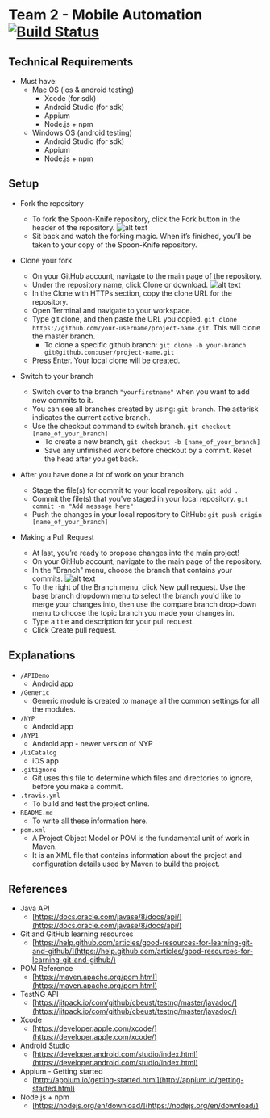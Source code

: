 # Team 2 - Mobile Automation [![Build Status](https://travis-ci.org/mhasan90/Team2MobileAutomation.svg?branch=master)](https://travis-ci.org/mhasan90/Team2MobileAutomation)
## Technical Requirements

- Must have:
    + Mac OS (ios & android testing)
        - Xcode (for sdk)
        - Android Studio (for sdk)
        - Appium
        - Node.js + npm
    + Windows OS (android testing)
        - Android Studio (for sdk)
        - Appium
        - Node.js + npm
## Setup

- Fork the repository
    + To fork the Spoon-Knife repository, click the Fork button in the header of the repository.
    ![alt text](https://image.ibb.co/nE6AGb/Fork_button.png)
    + Sit back and watch the forking magic. When it’s finished, you’ll be taken to your copy of the Spoon-Knife repository.

- Clone your fork
    + On your GitHub account, navigate to the main page of the repository.
    + Under the repository name, click Clone or download.
    ![alt text](https://image.ibb.co/k9iU9w/clone_button.png)
    + In the Clone with HTTPs section, copy the clone URL for the repository.
    + Open Terminal and navigate to your workspace.
    + Type git clone, and then paste the URL you copied.
    `git clone https://github.com/your-username/project-name.git`. This will clone the master branch.
        - To clone a specific github branch: 
        `git clone -b your-branch git@github.com:user/project-name.git`
    + Press Enter. Your local clone will be created.

- Switch to your branch
    + Switch over to the branch `"yourfirstname"` when you want to add new commits to it.
    + You can see all branches created by using:
    `git branch`. 
    The asterisk indicates the current active branch.
    + Use the checkout command to switch branch.
    `git checkout [name_of_your_branch]`
        - To create a new branch, `git checkout -b [name_of_your_branch]`
        - Save any unfinished work before checkout by a commit. Reset the head after you get back.
- After you have done a lot of work on your branch
    + Stage the file(s) for commit to your local repository.
    `git add .`
    + Commit the file(s) that you've staged in your local repository.
    `git commit -m "Add message here"`
    + Push the changes in your local repository to GitHub:
    `git push origin [name_of_your_branch]`
- Making a Pull Request
    + At last, you’re ready to propose changes into the main project!
    + On your GitHub account, navigate to the main page of the repository.
    + In the "Branch" menu, choose the branch that contains your commits.
    ![alt text](https://image.ibb.co/ka6wNG/new_pull_request.png)
    + To the right of the Branch menu, click New pull request.
    Use the base branch dropdown menu to select the branch you'd like to merge your changes into, 
    then use the compare branch drop-down menu to choose the topic branch you made your changes in.
    + Type a title and description for your pull request.
    + Click Create pull request.
    

## Explanations
- `/APIDemo`
    + Android app
- `/Generic`
    + Generic module is created to manage all the common settings for all the modules.
- `/NYP`
    + Android app
- `/NYP1`
    + Android app - newer version of NYP
- `/UiCatalog`
    + iOS app
- `.gitignore`
    + Git uses this file to determine which files and directories to ignore, before you make a commit.
- `.travis.yml`
    + To build and test the project online.
- `README.md`
    + To write all these information here.
- `pom.xml`
    + A Project Object Model or POM is the fundamental unit of work in Maven. 
    + It is an XML file that contains information about the project and configuration details used by Maven to build the project.

## References

* Java API
    - [https://docs.oracle.com/javase/8/docs/api/](https://docs.oracle.com/javase/8/docs/api/)
* Git and GitHub learning resources
    - [https://help.github.com/articles/good-resources-for-learning-git-and-github/](https://help.github.com/articles/good-resources-for-learning-git-and-github/)
* POM Reference
    - [https://maven.apache.org/pom.html](https://maven.apache.org/pom.html)
* TestNG API
    - [https://jitpack.io/com/github/cbeust/testng/master/javadoc/](https://jitpack.io/com/github/cbeust/testng/master/javadoc/)
* Xcode
    - [https://developer.apple.com/xcode/](https://developer.apple.com/xcode/)
* Android Studio
    - [https://developer.android.com/studio/index.html](https://developer.android.com/studio/index.html)
* Appium - Getting started
    - [http://appium.io/getting-started.html](http://appium.io/getting-started.html)
* Node.js + npm
    - [https://nodejs.org/en/download/](https://nodejs.org/en/download/)